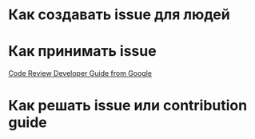 # Как создавать issue для людей

# Как принимать issue

[Code Review Developer Guide from Google](https://google.github.io/eng-practices/review/)

# Как решать issue или contribution guide

